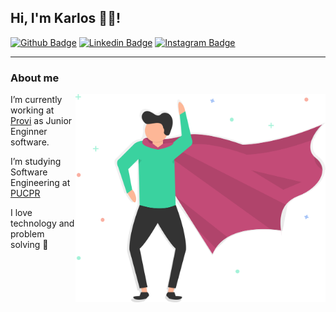 
## Hi, I'm Karlos 🙋‍♂️!

[![Github Badge](https://img.shields.io/badge/GitHub-100000?style=for-the-badge&logo=github&logoColor=white)](https://github.com/karlos-silva)
[![Linkedin Badge](https://img.shields.io/badge/LinkedIn-0077B5?style=for-the-badge&logo=linkedin&logoColor=white)](https://www.linkedin.com/in/karlossilva/)
[![Instagram Badge](https://img.shields.io/badge/Instagram-E4405F?style=for-the-badge&logo=instagram&logoColor=white)](https://www.instagram.com/karlos.dev/)

---
### About me
<div>
  <img align="right" src="./assets/dev3.svg" width="400px">
  <p>
  I’m currently working at <a href="https://provi.com.br/">Provi</a> as  Junior Enginner software. 
  </p>

  <p>
  I’m studying Software Engineering at <a href="https://www.pucpr.br/">PUCPR</a>
  </p>

  <p>I love technology and problem solving 🖤</p>

</div>